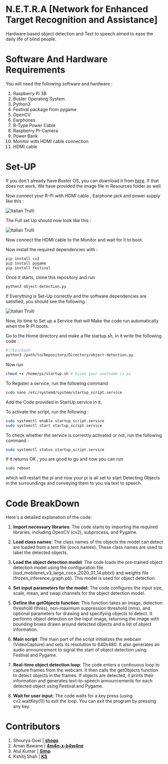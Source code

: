 # N.E.T.R.A [Network for Enhanced Target Recognition and Assistance]

Hardware based object detection and Text to speech aimed to ease the daily life of blind people. 

# Software And Hardware Requirements

You will need the following software and hardware : 

1. Raspberry Pi 3B
2. Buster Operating System
3. Python3
4. Festival package from pygame
5. OpenCV
6. Earphones
7. B-Type Power Cable
8. Raspberry PI-Camera
9. Power Bank
10. Monitor with HDMI cable connection
11. HDMI cable

# Set-UP

If you don't already have Buster OS, you can download it from <a href="https://downloads.raspberrypi.org/raspbian/images/raspbian-2020-02-14/"> here</a>. If that does not work, We have provided the image file in Resources folder as well.

Now connect your R-PI with HDMI cable , Earphone jack and power supply like this : 

<img src="assets/SetUp.jpeg" alt="Italian Trulli">

The Full set Up should now look like this : 

<img src="assets/Full_Set_Up.jpeg" alt="Italian Trulli">

Now connect the HDMI cable to the Monitor and wait for it to boot. 

Now install the required dependencies with : 

```sh
pip install cv2
pip install pygame
pip install festival
```

Once it starts, clone this repository and run 

```sh
python3 object-detection.py
```

If Everything is Set-Up correctly and the software dependencies are satisfied, you should see the following : 

<img src="assets/Object-Detection.jpeg" alt="Italian Trulli">

Now, Its time to Set up a Service that will Make the code run automatically when the R-PI boots. 

Go to the Home directory and make a file startup.sh, in it write the following code : 

```sh
#!/bin/bash
python3 /path/to/Repository/Directory/object-detection.py
```

Now run 

```sh
chmod +x /home/pi/startup.sh # Given your username is pi
```

To Register a service, run the following command 

```sh
sudo nano /etc/systemd/system/startup_script.service
```

Add the Code provided in StartUp.service in it. 

To activate the script, run the following : 

```sh
sudo systemctl enable startup_script.service
sudo systemctl start startup_script.service
```

To check whether the service is correctly activated or not, run the following command : 

```sh
sudo systemctl status startup_script.service
```

If it returns OK , you are good to go and now you can run 

```sh
sudo reboot
```

which will restart the pi and now your pi is all set to start Detecting Objects in the surroundings and conveying them to you via text to speech. 

# Code BreakDown

Here's a detailed explanation of the code:

1. **Import necessary libraries**: The code starts by importing the required libraries, including OpenCV (cv2), subprocess, and Pygame.

2. **Load class names**: The class names of the objects the model can detect are loaded from a text file (coco.names). These class names are used to label the detected objects.

3. **Load the object detection model**: The code loads the pre-trained object detection model using the configuration file (ssd_mobilenet_v3_large_coco_2020_01_14.pbtxt) and weights file (frozen_inference_graph.pb). This model is used for object detection.

4. **Set input parameters for the model**: The code configures the input size, scale, mean, and swap channels for the object detection model.

5. **Define the getObjects function**: This function takes an image, detection threshold (thres), non-maximum suppression threshold (nms), and optional parameters for drawing and specifying objects to detect. It performs object detection on the input image, returning the image with bounding boxes drawn around detected objects and a list of object information.

6. **Main script**: The main part of the script initializes the webcam (VideoCapture) and sets its resolution to 640x480. It also generates an audio announcement to signal the start of object detection using Festival and Pygame.

7. **Real-time object detection loop**: The code enters a continuous loop to capture frames from the webcam. It then calls the getObjects function to detect objects in the frames. If objects are detected, it prints their information and generates text-to-speech announcements for each detected object using Festival and Pygame.

8. **Wait for user input**: The code waits for a key press (using cv2.waitKey(1)) to exit the loop. You can exit the program by pressing any key.

# Contributors

1. Shourya Goel |  <a href="https://twitter.com/ShogLoFi">**shogo**</a>
2. Aman Bawane |  <a href="https://twitter.com/Abnwamsn">**4m4n-x-b4w4ne**</a>
3. Atul Kumar |   <a href="https://github.com/atul-k-6">**Simp**</a>
4. Kshitij Shah |  <a href="https://github.com/KshitijIITRoorkee">**KS**</a>